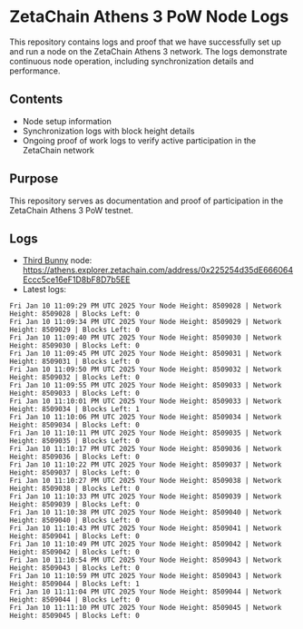 # ZetaChain Athens 3 PoW Node Logs
This repository contains logs and proof that we have successfully set up and run a node on the ZetaChain Athens 3 network. The logs demonstrate continuous node operation, including synchronization details and performance.

## Contents
- Node setup information
- Synchronization logs with block height details
- Ongoing proof of work logs to verify active participation in the ZetaChain network

## Purpose
This repository serves as documentation and proof of participation in the ZetaChain Athens 3 PoW testnet.

## Logs

- [Third Bunny](https://thirdbunny.xyz/) node: https://athens.explorer.zetachain.com/address/0x225254d35dE666064Eccc5ce16eF1D8bF8D7b5EE
- Latest logs:
```
Fri Jan 10 11:09:29 PM UTC 2025 Your Node Height: 8509028 | Network Height: 8509028 | Blocks Left: 0
Fri Jan 10 11:09:34 PM UTC 2025 Your Node Height: 8509029 | Network Height: 8509029 | Blocks Left: 0
Fri Jan 10 11:09:40 PM UTC 2025 Your Node Height: 8509030 | Network Height: 8509030 | Blocks Left: 0
Fri Jan 10 11:09:45 PM UTC 2025 Your Node Height: 8509031 | Network Height: 8509031 | Blocks Left: 0
Fri Jan 10 11:09:50 PM UTC 2025 Your Node Height: 8509032 | Network Height: 8509032 | Blocks Left: 0
Fri Jan 10 11:09:55 PM UTC 2025 Your Node Height: 8509033 | Network Height: 8509033 | Blocks Left: 0
Fri Jan 10 11:10:01 PM UTC 2025 Your Node Height: 8509033 | Network Height: 8509034 | Blocks Left: 1
Fri Jan 10 11:10:06 PM UTC 2025 Your Node Height: 8509034 | Network Height: 8509034 | Blocks Left: 0
Fri Jan 10 11:10:11 PM UTC 2025 Your Node Height: 8509035 | Network Height: 8509035 | Blocks Left: 0
Fri Jan 10 11:10:17 PM UTC 2025 Your Node Height: 8509036 | Network Height: 8509036 | Blocks Left: 0
Fri Jan 10 11:10:22 PM UTC 2025 Your Node Height: 8509037 | Network Height: 8509037 | Blocks Left: 0
Fri Jan 10 11:10:27 PM UTC 2025 Your Node Height: 8509038 | Network Height: 8509038 | Blocks Left: 0
Fri Jan 10 11:10:33 PM UTC 2025 Your Node Height: 8509039 | Network Height: 8509039 | Blocks Left: 0
Fri Jan 10 11:10:38 PM UTC 2025 Your Node Height: 8509040 | Network Height: 8509040 | Blocks Left: 0
Fri Jan 10 11:10:43 PM UTC 2025 Your Node Height: 8509041 | Network Height: 8509041 | Blocks Left: 0
Fri Jan 10 11:10:49 PM UTC 2025 Your Node Height: 8509042 | Network Height: 8509042 | Blocks Left: 0
Fri Jan 10 11:10:54 PM UTC 2025 Your Node Height: 8509043 | Network Height: 8509043 | Blocks Left: 0
Fri Jan 10 11:10:59 PM UTC 2025 Your Node Height: 8509043 | Network Height: 8509044 | Blocks Left: 1
Fri Jan 10 11:11:04 PM UTC 2025 Your Node Height: 8509044 | Network Height: 8509044 | Blocks Left: 0
Fri Jan 10 11:11:10 PM UTC 2025 Your Node Height: 8509045 | Network Height: 8509045 | Blocks Left: 0
```
